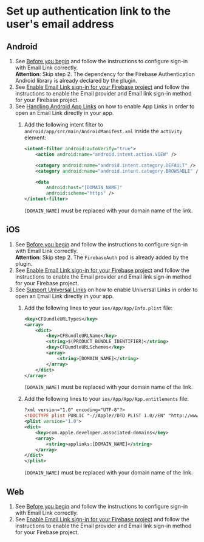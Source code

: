 # Set up authentication link to the user's email address

## Android

1. See [Before you begin](https://firebase.google.com/docs/auth/android/email-link-auth#before_you_begin) and follow the instructions to configure sign-in with Email Link correctly.  
**Attention**: Skip step 2. The dependency for the Firebase Authentication Android library is already declared by the plugin.
1. See [Enable Email Link sign-in for your Firebase project](https://firebase.google.com/docs/auth/android/email-link-auth#enable_email_link_sign-in_for_your_firebase_project) and follow the instructions to enable the Email provider and Email link sign-in method for your Firebase project.
1. See [Handling Android App Links](https://developer.android.com/training/app-links#android-app-links) on how to enable App Links in order to open an Email Link directly in your app.
	1. Add the following intent filter to `android/app/src/main/AndroidManifest.xml` inside the `activity` element:
		```xml
		<intent-filter android:autoVerify="true">
			<action android:name="android.intent.action.VIEW" />

			<category android:name="android.intent.category.DEFAULT" />
			<category android:name="android.intent.category.BROWSABLE" />

			<data
				android:host="[DOMAIN_NAME]"
				android:scheme="https" />
		</intent-filter>
		```

		`[DOMAIN_NAME]` must be replaced with your domain name of the link.

## iOS

1. See [Before you begin](https://firebase.google.com/docs/auth/ios/email-link-auth#before_you_begin) and follow the instructions to configure sign-in with Email Link correctly.  
**Attention**: Skip step 2. The `FirebaseAuth` pod is already added by the plugin.
1. See [Enable Email Link sign-in for your Firebase project](https://firebase.google.com/docs/auth/ios/email-link-auth#enable_email_link_sign-in_for_your_firebase_project) and follow the instructions to enable the Email provider and Email link sign-in method for your Firebase project.
1. See [Support Universal Links](https://developer.apple.com/library/archive/documentation/General/Conceptual/AppSearch/UniversalLinks.html) on how to enable Universal Links in order to open an Email Link directly in your app.
	1. Add the following lines to your `ios/App/App/Info.plist` file:
		```xml
		<key>CFBundleURLTypes</key>
		<array>
			<dict>
				<key>CFBundleURLName</key>
				<string>$(PRODUCT_BUNDLE_IDENTIFIER)</string>
				<key>CFBundleURLSchemes</key>
				<array>
					<string>[DOMAIN_NAME]</string>
				</array>
			</dict>
		</array>
		```

		`[DOMAIN_NAME]` must be replaced with your domain name of the link.

	1. Add the following lines to your `ios/App/App/App.entitlements` file:
		```xml
		?xml version="1.0" encoding="UTF-8"?>
		<!DOCTYPE plist PUBLIC "-//Apple//DTD PLIST 1.0//EN" "http://www.apple.com/DTDs/PropertyList-1.0.dtd">
		<plist version="1.0">
		<dict>
			<key>com.apple.developer.associated-domains</key>
			<array>
				<string>applinks:[DOMAIN_NAME]</string>
			</array>
		</dict>
		</plist>
		```

		`[DOMAIN_NAME]` must be replaced with your domain name of the link.

## Web

1. See [Before you begin](https://firebase.google.com/docs/auth/web/email-link-auth#before_you_begin) and follow the instructions to configure sign-in with Email Link correctly.  
1. See [Enable Email Link sign-in for your Firebase project](https://firebase.google.com/docs/auth/web/email-link-auth#enable_email_link_sign-in_for_your_firebase_project) and follow the instructions to enable the Email provider and Email link sign-in method for your Firebase project.
